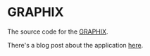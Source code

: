 # GRAPHIX

The source code for the [GRAPHIX](https://graphix-viz.vercel.app/). 

There's a blog post about the application [here](https://ownkng.dev/thoughts/graphix). 
